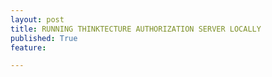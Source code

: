 ```yaml
---
layout: post
title: RUNNING THINKTECTURE AUTHORIZATION SERVER LOCALLY
published: True
feature: 

---
```


